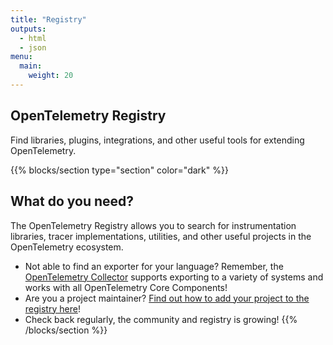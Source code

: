 ```yaml
---
title: "Registry"
outputs:
  - html
  - json
menu:
  main:
    weight: 20
---
```


<a class="td-offset-anchor"></a>
<section class="row td-box td-box--1 position-relative td-box--gradient td-box--height-auto">
  <div class="container text-center td-arrow-down">
    <span class="h4 mb-0">
      <h1>OpenTelemetry Registry</h1>
      <p>Find libraries, plugins, integrations, and other useful tools for extending OpenTelemetry.</p>
    </span>
  </div>
</section>

{{% blocks/section type="section" color="dark" %}}
## What do you need?

The OpenTelemetry Registry allows you to search for instrumentation libraries,
tracer implementations, utilities, and other useful projects in the
OpenTelemetry ecosystem.

- Not able to find an exporter for your language? Remember, the [OpenTelemetry
Collector](/docs/collector/about) supports exporting to a variety of systems
and works with all OpenTelemetry Core Components!
- Are you a project maintainer? [Find out how to add your project to the registry
here](/get-involved/#registry)!
- Check back regularly, the community and registry is growing!
{{% /blocks/section %}}

